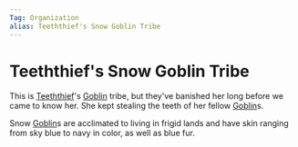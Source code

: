 ```yaml
---
Tag: Organization
alias: Teeththief's Snow Goblin Tribe
---
```

# Teeththief's Snow Goblin Tribe
This is [Teeththief](questforthefrozenflame/docs/Backstory/Party-Members/Teeththief.md)'s [Goblin](questforthefrozenflame/docs/Backstory/Notions/Races/Goblin.md) tribe, but they've banished her long before we came to know her. She kept stealing the teeth of her fellow [Goblin](questforthefrozenflame/docs/Backstory/Notions/Races/Goblin.md)s. 

Snow [Goblin](questforthefrozenflame/docs/Backstory/Notions/Races/Goblin.md)s are acclimated to living in frigid lands and have skin ranging from sky blue to navy in color, as well as blue fur. 